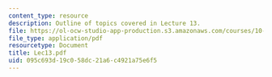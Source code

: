 ```yaml
---
content_type: resource
description: Outline of topics covered in Lecture 13.
file: https://ol-ocw-studio-app-production.s3.amazonaws.com/courses/10-675j-computational-quantum-mechanics-of-molecular-and-extended-systems-fall-2004/095c693d19c058dc21a6c4921a75e6f5_Lec13.pdf
file_type: application/pdf
resourcetype: Document
title: Lec13.pdf
uid: 095c693d-19c0-58dc-21a6-c4921a75e6f5
---
```


